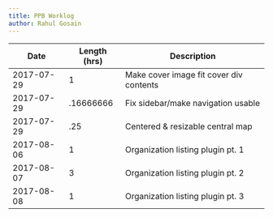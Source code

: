 ```yaml
---
title: PPB Worklog
author: Rahul Gosain
---
```


| Date       | Length (hrs) | Description
|------------|--------------|--------------------------------------------------|
| 2017-07-29 | 1            | Make cover image fit cover div contents
| 2017-07-29 | .16666666    | Fix sidebar/make navigation usable
| 2017-07-29 | .25          | Centered & resizable central map
| 2017-08-06 | 1            | Organization listing plugin pt. 1
| 2017-08-07 | 3            | Organization listing plugin pt. 2
| 2017-08-08 | 1            | Organization listing plugin pt. 3
